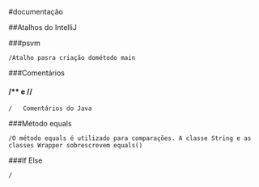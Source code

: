 [//]: # (ADICIONAR ESPAÇAMENTO AOS TÍTULOS)

#documentação

##Atalhos do IntelliJ

###psvm

    /Atalho pasra criação dométodo main

###Comentários

#### /** e  //

    /   Comentários do Java

###Método equals

    /O método equals é utilizado para comparações. A classe String e as classes Wrapper sobrescrevem equals()

###If Else

    /
